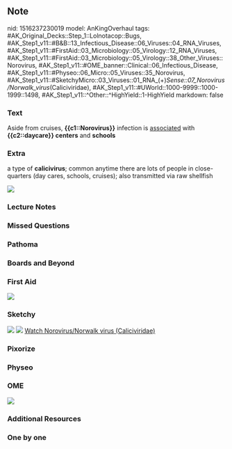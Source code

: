 ## Note
nid: 1516237230019
model: AnKingOverhaul
tags: #AK_Original_Decks::Step_1::Lolnotacop::Bugs, #AK_Step1_v11::#B&B::13_Infectious_Disease::06_Viruses::04_RNA_Viruses, #AK_Step1_v11::#FirstAid::03_Microbiology::05_Virology::12_RNA_Viruses, #AK_Step1_v11::#FirstAid::03_Microbiology::05_Virology::38_Other_Viruses::Norovirus, #AK_Step1_v11::#OME_banner::Clinical::06_Infectious_Disease, #AK_Step1_v11::#Physeo::06_Micro::05_Viruses::35_Norovirus, #AK_Step1_v11::#SketchyMicro::03_Viruses::01_RNA_(+)_Sense::07_Norovirus/Norwalk_virus_(Caliciviridae), #AK_Step1_v11::#UWorld::1000-9999::1000-1999::1498, #AK_Step1_v11::^Other::^HighYield::1-HighYield
markdown: false

### Text
Aside from cruises, <b>{{c1::Norovirus}}</b> infection is
<u>associated</u> with <b>{{c2::daycare}} centers</b> and
<b>schools</b>

### Extra
a type of <b>calicivirus</b>; common anytime there are lots of
people in close-quarters (day cares, schools, cruises); also
transmitted via raw shellfish
<div>
  <b><img src="paste-29506425323966.jpg"></b>
</div>

### Lecture Notes


### Missed Questions


### Pathoma


### Boards and Beyond


### First Aid
<img src="tmpuqlhel7k.png">

### Sketchy
<img src="paste-71880572665859.jpg"> <img src=
"paste-e0b06c6f1d78689ac4a42ef34724a333661dc49e.png"> <a href=
"https://dashboard.sketchy.com/study/medical/courses/medical-microbiology/units/medical-microbiology-viruses/videos/medical-microbiology-viruses-rna-viruses-positive-sense-norovirusnorwalk-virus-caliciviridae?utm_source=anki&utm_medium=partnership&utm_campaign=february_update&utm_content=medical">
Watch Norovirus/Norwalk virus (Caliciviridae)</a>

### Pixorize


### Physeo


### OME
<div class="ome-widget">
  <a href=
  "https://onlinemeded.org/spa/infectious-disease?ref=anki"><img src="_OME_AnkiFlashcards_Topic_3.png"></a>
</div>

### Additional Resources


### One by one

